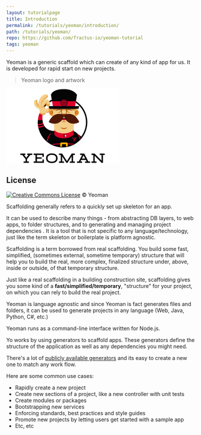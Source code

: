 ```yaml
---
layout: tutorialpage
title: Introduction
permalink: /tutorials/yeoman/introduction/
path: /tutorials/yeoman/
repo: https://github.com/fractus-io/yeoman-tutorial
tags: yeoman
---
```



Yeoman is a generic scaffold which can create of any kind of app for us. 
It is developed for rapid start on new projects.


> Yeoman logo and artwork

![...](/tutorial/yeoman/yeoman-300x200.jpg)


## License

[![Creative Commons License](http://i.creativecommons.org/l/by/4.0/80x15.png)](http://creativecommons.org/licenses/by/4.0/) © Yeoman


Scaffolding generally refers to a quickly set up skeleton for an app.  

It can be used to describe many things - from abstracting DB layers, to web apps, to  folder structures, and to generating and managing project dependencies .
It is a tool that is not specific to any language/technology, 
just like the term skeleton or boilerplate is platform agnostic.

Scaffolding is a term borrowed from real scaffolding. 
You build some fast, simplified, (sometimes external, sometime temporary) structure that 
will help you to build the real, more complex, finalized structure under, above, 
inside or outside, of that temporary structure.

Just like a real scaffolding in a building construction site, 
scaffolding gives you some kind of a **fast/simplified/temporary**, "structure" for your project, on which you can rely to build the real project.

Yeoman is language agnostic and since Yeoman is fact generates files and folders, it 
can be used to generate projects in any language (Web, Java, Python, C#, etc.)

Yeoman runs as a command-line interface written for Node.js.

Yo works by using generators to scaffold apps. 
These generators define the structure of the application as well as any dependencies you might need.

There's a lot of [publicly available generators](http://yeoman.io/generators/) and its easy to create a new one to match any 
work flow. 

Here are some common use cases:

* Rapidly create a new project
* Create new sections of a project, like a new controller with unit tests
* Create modules or packages
* Bootstrapping new services
* Enforcing standards, best practices and style guides
* Promote new projects by letting users get started with a sample app
* Etc, etc


